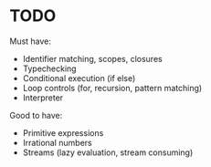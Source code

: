 # TODO

Must have:
- Identifier matching, scopes, closures
- Typechecking
- Conditional execution (if else)
- Loop controls (for, recursion, pattern matching)
- Interpreter

Good to have:
- Primitive expressions
- Irrational numbers
- Streams (lazy evaluation, stream consuming)